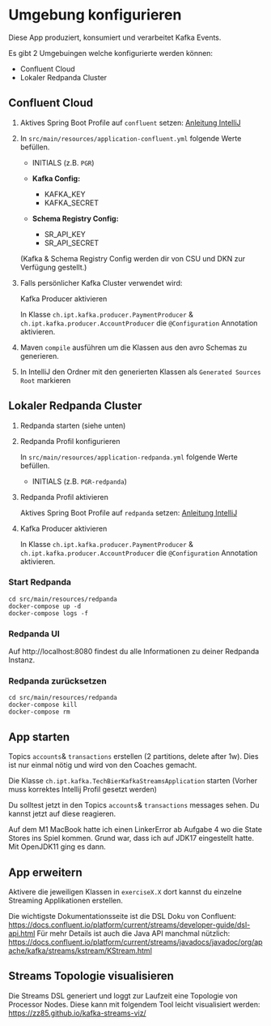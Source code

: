 # Umgebung konfigurieren

Diese App produziert, konsumiert und verarbeitet Kafka Events. 

Es gibt 2 Umgebuingen welche konfigurierte werden können:

* Confluent Cloud
* Lokaler Redpanda Cluster

## Confluent Cloud

1. Aktives Spring Boot Profile auf `confluent` setzen: [Anleitung IntelliJ](https://www.jetbrains.com/help/idea/run-debug-configuration-spring-boot.html#modify-options)

2. In `src/main/resources/application-confluent.yml` folgende Werte befüllen.
   * INITIALS (z.B. `PGR`)
   * **Kafka Config:**
     * KAFKA_KEY
     * KAFKA_SECRET
   
   * **Schema Registry Config:**
     * SR_API_KEY
     * SR_API_SECRET

   (Kafka & Schema Registry Config werden dir von CSU und DKN zur Verfügung gestellt.)

3. Falls persönlicher Kafka Cluster verwendet wird:

   Kafka Producer aktivieren
   
   In Klasse `ch.ipt.kafka.producer.PaymentProducer` & `ch.ipt.kafka.producer.AccountProducer` die `@Configuration` Annotation aktivieren.

4. Maven `compile` ausführen um die Klassen aus den avro Schemas zu generieren.
5. In IntelliJ den Ordner mit den generierten Klassen als `Generated Sources Root` markieren


## Lokaler Redpanda Cluster

1. Redpanda starten (siehe unten)
2. Redpanda Profil konfigurieren

   In `src/main/resources/application-redpanda.yml` folgende Werte befüllen.
   * INITIALS (z.B. `PGR-redpanda`)  

3. Redpanda Profil aktivieren

   Aktives Spring Boot Profile auf `redpanda` setzen: [Anleitung IntelliJ](https://www.jetbrains.com/help/idea/run-debug-configuration-spring-boot.html#modify-options)

4. Kafka Producer aktivieren

   In Klasse `ch.ipt.kafka.producer.PaymentProducer` & `ch.ipt.kafka.producer.AccountProducer` die `@Configuration` Annotation aktivieren.


### Start Redpanda
```
cd src/main/resources/redpanda
docker-compose up -d
docker-compose logs -f
```

### Redpanda UI
Auf http://localhost:8080 findest du alle Informationen zu deiner Redpanda Instanz. 

### Redpanda zurücksetzen
```
cd src/main/resources/redpanda
docker-compose kill
docker-compose rm
```

## App starten

Topics `accounts`& `transactions` erstellen (2 partitions, delete after 1w). Dies ist nur einmal nötig und wird von den Coaches gemacht.

Die Klasse `ch.ipt.kafka.TechBierKafkaStreamsApplication` starten (Vorher muss korrektes Intellij Profil gesetzt werden)

Du solltest jetzt in den Topics `accounts`& `transactions` messages sehen. Du kannst jetzt auf diese reagieren.

Auf dem M1 MacBook hatte ich einen LinkerError ab Aufgabe 4 wo die State Stores ins Spiel kommen.
Grund war, dass ich auf JDK17 eingestellt hatte. Mit OpenJDK11 ging es dann.

## App erweitern

Aktivere die jeweiligen Klassen in `exerciseX.X` dort kannst du einzelne Streaming Applikationen erstellen.

Die wichtigste Dokumentationsseite ist die DSL Doku von Confluent: https://docs.confluent.io/platform/current/streams/developer-guide/dsl-api.html
Für mehr Details ist auch die Java API manchmal nützlich: https://docs.confluent.io/platform/current/streams/javadocs/javadoc/org/apache/kafka/streams/kstream/KStream.html

## Streams Topologie visualisieren

Die Streams DSL generiert und loggt zur Laufzeit eine Topologie von Processor Nodes.
Diese kann mit folgendem Tool leicht visualisiert werden: https://zz85.github.io/kafka-streams-viz/
